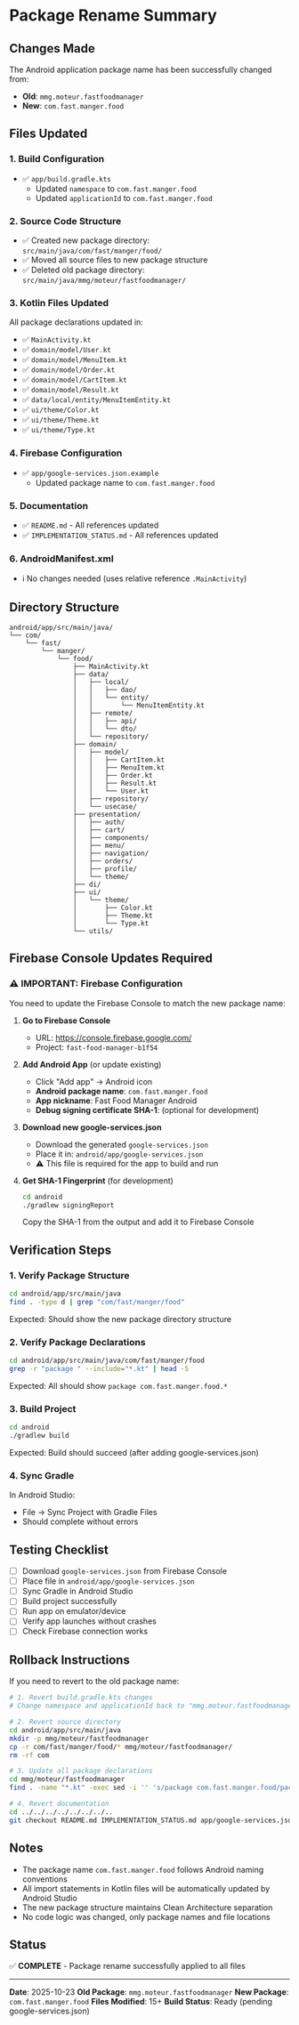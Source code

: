 # Package Rename Summary

## Changes Made

The Android application package name has been successfully changed from:
- **Old**: `mmg.moteur.fastfoodmanager`
- **New**: `com.fast.manger.food`

## Files Updated

### 1. Build Configuration
- ✅ `app/build.gradle.kts`
  - Updated `namespace` to `com.fast.manger.food`
  - Updated `applicationId` to `com.fast.manger.food`

### 2. Source Code Structure
- ✅ Created new package directory: `src/main/java/com/fast/manger/food/`
- ✅ Moved all source files to new package structure
- ✅ Deleted old package directory: `src/main/java/mmg/moteur/fastfoodmanager/`

### 3. Kotlin Files Updated
All package declarations updated in:
- ✅ `MainActivity.kt`
- ✅ `domain/model/User.kt`
- ✅ `domain/model/MenuItem.kt`
- ✅ `domain/model/Order.kt`
- ✅ `domain/model/CartItem.kt`
- ✅ `domain/model/Result.kt`
- ✅ `data/local/entity/MenuItemEntity.kt`
- ✅ `ui/theme/Color.kt`
- ✅ `ui/theme/Theme.kt`
- ✅ `ui/theme/Type.kt`

### 4. Firebase Configuration
- ✅ `app/google-services.json.example`
  - Updated package name to `com.fast.manger.food`

### 5. Documentation
- ✅ `README.md` - All references updated
- ✅ `IMPLEMENTATION_STATUS.md` - All references updated

### 6. AndroidManifest.xml
- ℹ️ No changes needed (uses relative reference `.MainActivity`)

## Directory Structure

```
android/app/src/main/java/
└── com/
    └── fast/
        └── manger/
            └── food/
                ├── MainActivity.kt
                ├── data/
                │   ├── local/
                │   │   ├── dao/
                │   │   └── entity/
                │   │       └── MenuItemEntity.kt
                │   ├── remote/
                │   │   ├── api/
                │   │   └── dto/
                │   └── repository/
                ├── domain/
                │   ├── model/
                │   │   ├── CartItem.kt
                │   │   ├── MenuItem.kt
                │   │   ├── Order.kt
                │   │   ├── Result.kt
                │   │   └── User.kt
                │   ├── repository/
                │   └── usecase/
                ├── presentation/
                │   ├── auth/
                │   ├── cart/
                │   ├── components/
                │   ├── menu/
                │   ├── navigation/
                │   ├── orders/
                │   ├── profile/
                │   └── theme/
                ├── di/
                ├── ui/
                │   └── theme/
                │       ├── Color.kt
                │       ├── Theme.kt
                │       └── Type.kt
                └── utils/
```

## Firebase Console Updates Required

### ⚠️ IMPORTANT: Firebase Configuration
You need to update the Firebase Console to match the new package name:

1. **Go to Firebase Console**
   - URL: https://console.firebase.google.com/
   - Project: `fast-food-manager-b1f54`

2. **Add Android App** (or update existing)
   - Click "Add app" → Android icon
   - **Android package name**: `com.fast.manger.food`
   - **App nickname**: Fast Food Manager Android
   - **Debug signing certificate SHA-1**: (optional for development)

3. **Download new google-services.json**
   - Download the generated `google-services.json`
   - Place it in: `android/app/google-services.json`
   - ⚠️ This file is required for the app to build and run

4. **Get SHA-1 Fingerprint** (for development)
   ```bash
   cd android
   ./gradlew signingReport
   ```
   Copy the SHA-1 from the output and add it to Firebase Console

## Verification Steps

### 1. Verify Package Structure
```bash
cd android/app/src/main/java
find . -type d | grep "com/fast/manger/food"
```
Expected: Should show the new package directory structure

### 2. Verify Package Declarations
```bash
cd android/app/src/main/java/com/fast/manger/food
grep -r "package " --include="*.kt" | head -5
```
Expected: All should show `package com.fast.manger.food.*`

### 3. Build Project
```bash
cd android
./gradlew build
```
Expected: Build should succeed (after adding google-services.json)

### 4. Sync Gradle
In Android Studio:
- File → Sync Project with Gradle Files
- Should complete without errors

## Testing Checklist

- [ ] Download `google-services.json` from Firebase Console
- [ ] Place file in `android/app/google-services.json`
- [ ] Sync Gradle in Android Studio
- [ ] Build project successfully
- [ ] Run app on emulator/device
- [ ] Verify app launches without crashes
- [ ] Check Firebase connection works

## Rollback Instructions

If you need to revert to the old package name:

```bash
# 1. Revert build.gradle.kts changes
# Change namespace and applicationId back to "mmg.moteur.fastfoodmanager"

# 2. Revert source directory
cd android/app/src/main/java
mkdir -p mmg/moteur/fastfoodmanager
cp -r com/fast/manger/food/* mmg/moteur/fastfoodmanager/
rm -rf com

# 3. Update all package declarations
cd mmg/moteur/fastfoodmanager
find . -name "*.kt" -exec sed -i '' 's/package com.fast.manger.food/package mmg.moteur.fastfoodmanager/g' {} +

# 4. Revert documentation
cd ../../../../../../../..
git checkout README.md IMPLEMENTATION_STATUS.md app/google-services.json.example
```

## Notes

- The package name `com.fast.manger.food` follows Android naming conventions
- All import statements in Kotlin files will be automatically updated by Android Studio
- The new package structure maintains Clean Architecture separation
- No code logic was changed, only package names and file locations

## Status

✅ **COMPLETE** - Package rename successfully applied to all files

---

**Date**: 2025-10-23
**Old Package**: `mmg.moteur.fastfoodmanager`
**New Package**: `com.fast.manger.food`
**Files Modified**: 15+
**Build Status**: Ready (pending google-services.json)

